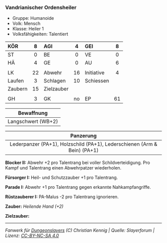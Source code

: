### Vandrianischer Ordensheiler

- Gruppe: Humanoide
- Volk: Mensch
- Klasse: Heiler 1
- Volksfähigkeiten: Talentiert

| KÖR     |  8  | AGI        |  4  | GEI        |  8  |
| :------ | :-: | :--------- | :-: | :--------- | :-: |
| ST      |  0  | BE         |  0  | VE         |  0  |
| HÄ      |  4  | GE         |  0  | AU         |  6  |
|         |     |            |     |            |     |
| LK      | 22  | Abwehr     | 16  | Initiative |  4  |
| Laufen  |  3  | Schlagen   | 10  | Schiessen  |     |
| Zaubern | 15  | Zielzauber |     |            |     |
|         |     |            |     |            |     |
| GH      |  3  | GK         | no  | EP         | 61  |

|     Bewaffnung     |
| :----------------: |
| Langschwert (WB+2) |

|                                Panzerung                                 |
| :----------------------------------------------------------------------: |
| Lederpanzer (PA+1), Holzschild (PA+1), Lederschienen (Arm & Bein) (PA+1) |

**Blocker II:** Abwehr +2 pro Talentrang bei voller Schildverteidigung. Pro Kampf und Talentrang einen Abwehrpatzer wiederholen.

**Fürsorger I:** Heil- und Schutzzauber +1 pro Talentrang.

**Parade I:** Abwehr +1 pro Talentrang gegen erkannte Nahkampfangriffe.

**Rüstzauberer I:** PA-Malus -2 pro Talentrang ignorieren.

**Zauber:** _Heilende Hand (+2)_

**Zielzauber:**

---

_Fanwerk für [Dungeonslayers](https://www.dungeonslayers.net/) (C) Christian Kennig | Quelle: Slayerforum | Lizenz: [CC-BY-NC-SA 4.0](https://creativecommons.org/licenses/by-nc-sa/4.0/deed.de)_
